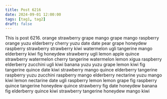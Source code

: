 ```yaml
---
title: Post 6216
date: 2024-09-01 12:00:00
tags: [tag1, tag2]
draft: false
---
```

This is post 6216.
orange
strawberry
grape
mango
grape
mango
raspberry
orange
yuzu
elderberry
cherry
yuzu
date
date
pear
grape
honeydew
raspberry
strawberry
strawberry
kiwi
watermelon
ugli
tangerine
mango
elderberry
kiwi
fig
honeydew
strawberry
ugli
lemon
apple
quince
strawberry
watermelon
cherry
tangerine
watermelon
lemon
xigua
raspberry
elderberry
zucchini
ugli
kiwi
banana
yuzu
yuzu
grape
lemon
kiwi
fig
tangerine
quince
date
kiwi
strawberry
mango
quince
elderberry
tangerine
raspberry
yuzu
zucchini
raspberry
mango
elderberry
nectarine
yuzu
mango
kiwi
lemon
nectarine
date
ugli
raspberry
lemon
lemon
grape
fig
raspberry
quince
tangerine
honeydew
quince
strawberry
fig
date
honeydew
banana
fig
elderberry
quince
kiwi
strawberry
tangerine
honeydew
mango
kiwi
